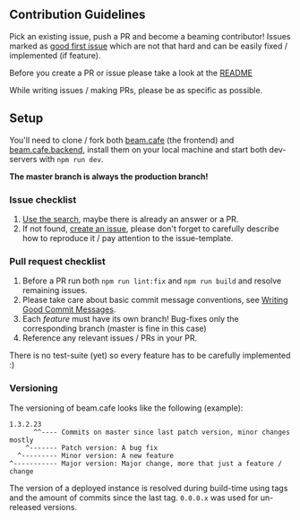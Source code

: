 ## Contribution Guidelines

Pick an existing issue, push a PR and become a beaming contributor!
Issues marked as [good first issue](https://github.com/dot-cafe/beam.cafe/issues?q=is%3Aopen+is%3Aissue+label%3A%22good+first+issue%22) which are not that hard and can be easily fixed / implemented (if feature).

Before you create a PR or issue please take a look at the [README](https://github.com/ovanta/vue-cloudfront/blob/master/README.md)

While writing issues / making PRs, please be as specific as possible.

## Setup
You'll need to clone / fork both [beam.cafe](https://github.com/dot-cafe/beam.cafe) (the frontend) and [beam.cafe.backend](https://github.com/dot-cafe/beam.cafe.backend),
install them on your local machine and start both dev-servers with `npm run dev`.

**The master branch is always the production branch!**

### Issue checklist

 1. [Use the search](https://github.com/dot-cafe/beam.cafe/search?type=Issues), maybe there is already an answer or a PR.
 2. If not found, [create an issue](https://github.com/dot-cafe/beam.cafe/issues/new), please don't forget to carefully describe how to reproduce it / pay attention to the issue-template.

### Pull request checklist

 1. Before a PR run both `npm run lint:fix` and `npm run build` and resolve remaining issues.
 2. Please take care about basic commit message conventions, see [Writing Good Commit Messages](https://github.com/erlang/otp/wiki/writing-good-commit-messages).
 3. Each _feature_ must have its own branch! Bug-fixes only the corresponding branch (master is fine in this case)
 4. Reference any relevant issues / PRs in your PR.

There is no test-suite (yet) so every feature has to be carefully implemented :)

### Versioning
The versioning of beam.cafe looks like the following (example):

```
1.3.2.23
      ^^---- Commits on master since last patch version, minor changes mostly
    ^------- Patch version: A bug fix
  ^--------- Minor version: A new feature
^----------- Major version: Major change, more that just a feature / change
```

The version of a deployed instance is resolved during build-time using tags and the amount of commits since the last tag.
`0.0.0.x` was used for un-released versions.

